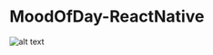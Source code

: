 # MoodOfDay-ReactNative
![alt text](https://github.com/thepetruha/https://github.com/thepetruha/MoodOfDay-ReactNative/blob/c59cb23c1da34b97d6584996d60fccf2ac112c6b/Simulator%20Screen%20Shot%20-%20iPhone%2013%20-%202021-12-25%20at%2001.19.04.png)

